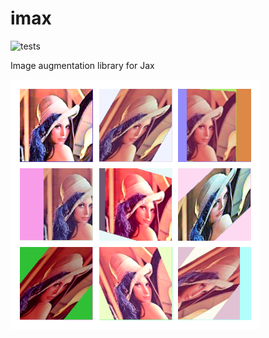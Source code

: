 # imax

![tests](https://github.com/4rtemi5/imax/workflows/tests/badge.svg)

Image augmentation library for Jax

![sample_images](./images/samples.png)
